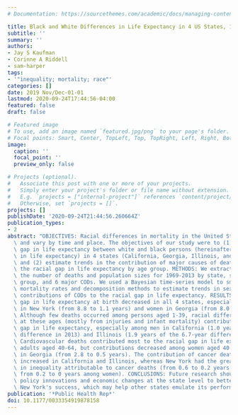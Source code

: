 ```yaml
---
# Documentation: https://sourcethemes.com/academic/docs/managing-content/

title: Black and White Differences in Life Expectancy in 4 US States, 1969-2013
subtitle: ''
summary: ''
authors:
- Jay S Kaufman
- Corinne A Riddell
- sam-harper
tags:
- '"inequality; mortality; race"'
categories: []
date: 2019 Nov/Dec-01-01
lastmod: 2020-09-24T17:44:56-04:00
featured: false
draft: false

# Featured image
# To use, add an image named `featured.jpg/png` to your page's folder.
# Focal points: Smart, Center, TopLeft, Top, TopRight, Left, Right, BottomLeft, Bottom, BottomRight.
image:
  caption: ''
  focal_point: ''
  preview_only: false

# Projects (optional).
#   Associate this post with one or more of your projects.
#   Simply enter your project's folder or file name without extension.
#   E.g. `projects = ["internal-project"]` references `content/project/deep-learning/index.md`.
#   Otherwise, set `projects = []`.
projects: []
publishDate: '2020-09-24T21:44:56.260664Z'
publication_types:
- 2
abstract: "OBJECTIVES: Racial differences in mortality in the United States have narrowed\
  \ and vary by time and place. The objectives of our study were to (1) examine the\
  \ gap in life expectancy between white and black persons (hereinafter, racial gap\
  \ in life expectancy) in 4 states (California, Georgia, Illinois, and New York)\
  \ and (2) estimate trends in the contribution of major causes of death (CODs) to\
  \ the racial gap in life expectancy by age group. METHODS: We extracted data on\
  \ the number of deaths and population sizes for 1969-2013 by state, sex, race, age\
  \ group, and 6 major CODs. We used a Bayesian time-series model to smooth and impute\
  \ mortality rates and decomposition methods to estimate trends in sex- and age-specific\
  \ contributions of CODs to the racial gap in life expectancy. RESULTS: The racial\
  \ gap in life expectancy at birth decreased in all 4 states, especially among men\
  \ in New York (from 8.8 to 1.1 years) and women in Georgia (from 8.0 to 1.7 years).\
  \ Although few deaths occurred among persons aged 1-39, racial differences in mortality\
  \ at these ages (mostly from injuries and infant mortality) contributed to the racial\
  \ gap in life expectancy, especially among men in California (1.0 year of the 4.3-year\
  \ difference in 2013) and Illinois (1.9 years of the 6.7-year difference in 2013).\
  \ Cardiovascular deaths contributed most to the racial gap in life expectancy for\
  \ adults aged 40-64, but contributions decreased among women aged 40-64, especially\
  \ in Georgia (from 2.8 to 0.5 years). The contribution of cancer deaths to inequality\
  \ increased in California and Illinois, whereas New York had the greatest reductions\
  \ in inequality attributable to cancer deaths (from 0.6 to 0.2 years among men and\
  \ from 0.2 to 0 years among women). CONCLUSIONS: Future research should identify\
  \ policy innovations and economic changes at the state level to better understand\
  \ New York's success, which may help other states emulate its performance."
publication: '*Public Health Rep*'
doi: 10.1177/0033354919878158
---
```

